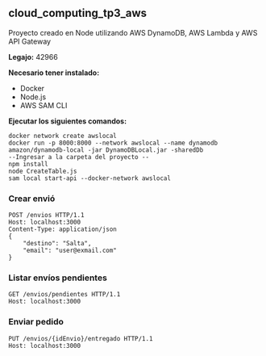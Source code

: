 ## cloud_computing_tp3_aws
Proyecto creado en Node utilizando AWS DynamoDB, AWS Lambda y AWS API Gateway

**Legajo:** 42966

**Necesario tener instalado:**

 - Docker
 - Node.js
 - AWS SAM CLI

**Ejecutar los siguientes comandos:**

    docker network create awslocal
    docker run -p 8000:8000 --network awslocal --name dynamodb amazon/dynamodb-local -jar DynamoDBLocal.jar -sharedDb
    --Ingresar a la carpeta del proyecto --
    npm install
    node CreateTable.js
    sam local start-api --docker-network awslocal

### Crear envió
	POST /envios HTTP/1.1
	Host: localhost:3000
	Content-Type: application/json
	{
	    "destino": "Salta",
	    "email": "user@exmail.com"
	}
	
### Listar envíos pendientes
	GET /envios/pendientes HTTP/1.1
	Host: localhost:3000
	
### Enviar pedido
	PUT /envios/{idEnvio}/entregado HTTP/1.1
	Host: localhost:3000
